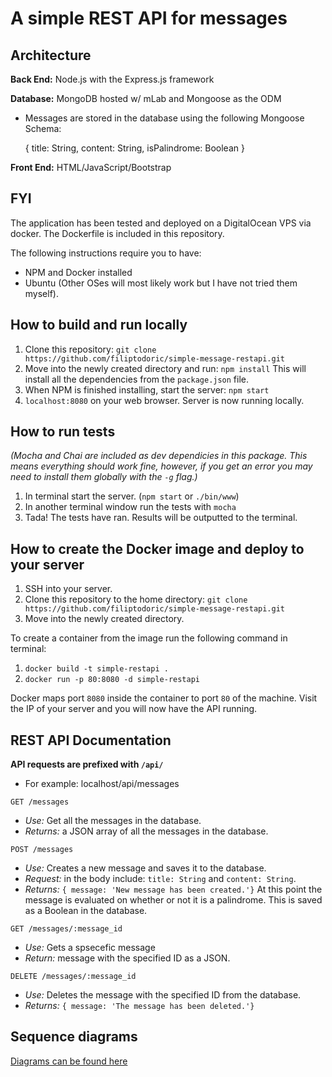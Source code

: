 # A simple REST API for messages

## Architecture 
**Back End:** Node.js with the Express.js framework

**Database:** MongoDB hosted w/ mLab and Mongoose as the ODM

   - Messages are stored in the database using the following Mongoose Schema:
   
        {
            title: String,
            content: String,
            isPalindrome: Boolean
        }

**Front End:** HTML/JavaScript/Bootstrap

## FYI
The application has been tested and deployed on a DigitalOcean VPS via docker. The Dockerfile is included in this repository. 

The following instructions require you to have:
 - NPM and Docker installed
 - Ubuntu (Other OSes will most likely work but I have not tried them myself).

## How to build and run locally
1. Clone this repository: `git clone https://github.com/filiptodoric/simple-message-restapi.git`
2. Move into the newly created directory and run: `npm install`
This will install all the dependencies from the `package.json` file.
3. When NPM is finished installing, start the server: `npm start`
4. `localhost:8080` on your web browser. Server is now running locally. 

## How to run tests

*(Mocha and Chai are included as dev dependicies in this package. 
This means everything should work fine, however, if you get an error you may need to install 
them globally with the `-g` flag.)* 

1. In terminal start the server. (`npm start` or `./bin/www`)
2. In another terminal window run the tests with `mocha`
3. Tada! The tests have ran. Results will be outputted to the terminal.


## How to create the Docker image and deploy to your server
1. SSH into your server. 
2. Clone this repository to the home directory: `git clone https://github.com/filiptodoric/simple-message-restapi.git`
3. Move into the newly created directory. 

To create a container from the image run the following command in terminal:

1. `docker build -t simple-restapi .`
2. `docker run -p 80:8080 -d simple-restapi` 

Docker maps port `8080` inside the container to port `80` of the machine. Visit the IP of your server and you will now have the API running. 

## REST API Documentation

**API requests are prefixed with `/api/`**

- For example: localhost/api/messages

`GET /messages`
- *Use:* Get all the messages in the database. 
- *Returns:* a JSON array of all the messages in the database. 

`POST /messages`
- *Use:* Creates a new message and saves it to the database.
- *Request:* in the body include: `title: String` and `content: String`. 
- *Returns:* `{ message: 'New message has been created.'}`  At this point the message is evaluated on whether or not it is a palindrome. This is saved as a Boolean in the database.

`GET /messages/:message_id`
- *Use:* Gets a spsecefic message
- *Return:* message with the specified ID as a JSON. 

`DELETE /messages/:message_id` 
- *Use:* Deletes the message with the specified ID from the database.
- *Returns:* `{ message: 'The message has been deleted.'}`

## Sequence diagrams

[Diagrams can be found here](https://github.com/filiptodoric/simple-message-restapi/blob/master/DIAGRAMS.md)

